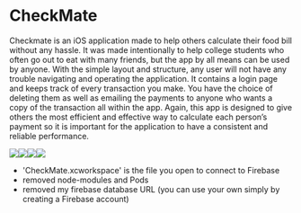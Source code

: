 # CheckMate
Checkmate is an iOS application made to help others calculate their food bill without any hassle. It was made intentionally to help college students who often go out to eat with many friends, but the app by all means can be used by anyone. With the simple layout and structure, any user will not have any trouble navigating and operating the application. It contains a login page and keeps track of every transaction you make. You have the choice of deleting them as well as emailing the payments to anyone who wants a copy of the transaction all within the app. Again, this app is designed to give others the most efficient and effective way to calculate each person’s payment so it is important for the application to have a consistent and reliable performance.

![](documentation/one.jpg)![](documentation/two.jpg)![](documentation/three.jpg)![](documentation/four.jpg)

- 'CheckMate.xcworkspace' is the file you open to connect to Firebase
- removed node-modules and Pods
- removed my firebase database URL (you can use your own simply by creating a Firebase account)